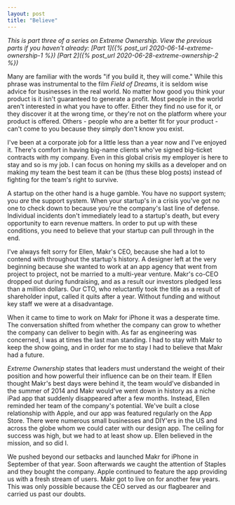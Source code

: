 ```yaml
---
layout: post
title: "Believe"
---
```


_This is part three of a series on Extreme Ownership. View the previous parts if you haven't already: [Part 1]({% post_url 2020-06-14-extreme-ownership-1 %}) [Part 2]({% post_url 2020-06-28-extreme-ownership-2 %})_

Many are familiar with the words "if you build it, they will come." While this phrase was instrumental to the film _Field of Dreams_, it is seldom wise advice for businesses in the real world. No matter how good you think your product is it isn't guaranteed to generate a profit. Most people in the world aren't interested in what you have to offer. Either they find no use for it, or they discover it at the wrong time, or they're not on the platform where your product is offered. Others - people who are a better fit for your product - can't come to you because they simply don't know you exist.

I've been at a corporate job for a little less than a year now and I've enjoyed it. There's comfort in having big-name clients who've signed big-ticket contracts with my company. Even in this global crisis my employer is here to stay and so is my job. I can focus on honing my skills as a developer and on making my team the best team it can be (thus these blog posts) instead of fighting for the team's right to survive.

A startup on the other hand is a huge gamble. You have no support system; you _are_ the support system. When your startup's in a crisis you've got no one to check down to because you're the company's last line of defense. Individual incidents don't immediately lead to a startup's death, but every opportunity to earn revenue matters. In order to put up with these conditions, you need to believe that your startup can pull through in the end.

I've always felt sorry for Ellen, Makr's CEO, because she had a lot to contend with throughout the startup's history. A designer left at the very beginning because she wanted to work at an app agency that went from project to project, not be married to a multi-year venture. Makr's co-CEO dropped out during fundraising, and as a result our investors pledged less than a million dollars. Our CTO, who reluctantly took the title as a result of shareholder input, called it quits after a year. Without funding and without key staff we were at a disadvantage.

When it came to time to work on Makr for iPhone it was a desperate time. The conversation shifted from whether the company can grow to whether the company can deliver to begin with. As far as engineering was concerned, I was at times the last man standing. I had to stay with Makr to keep the show going, and in order for me to stay I had to believe that Makr had a future.

_Extreme Ownership_ states that leaders must understand the weight of their position and how powerful their influence can be on their team. If Ellen thought Makr's best days were behind it, the team would've disbanded in the summer of 2014 and Makr would've went down in history as a niche iPad app that suddenly disappeared after a few months. Instead, Ellen reminded her team of the company's potential. We've built a close relationship with Apple, and our app was featured regularly on the App Store. There were numerous small businesses and DIY'ers in the US and across the globe whom we could cater with our design app. The ceiling for success was high, but we had to at least show up. Ellen believed in the mission, and so did I.

We pushed beyond our setbacks and launched Makr for iPhone in September of that year. Soon afterwards we caught the attention of Staples and they bought the company. Apple continued to feature the app providing us with a fresh stream of users. Makr got to live on for another few years. This was only possible because the CEO served as our flagbearer and carried us past our doubts.
